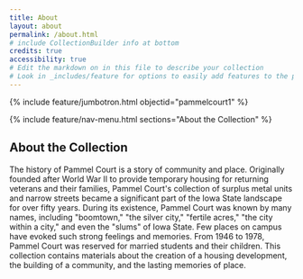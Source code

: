 ```yaml
---
title: About
layout: about
permalink: /about.html
# include CollectionBuilder info at bottom
credits: true
accessibility: true
# Edit the markdown on in this file to describe your collection
# Look in _includes/feature for options to easily add features to the page
---
```


{% include feature/jumbotron.html objectid="pammelcourt1" %} 

{% include feature/nav-menu.html sections="About the Collection" %}

## About the Collection

The history of Pammel Court is a story of community and place. Originally founded after World War II to provide temporary housing for returning veterans and their families, Pammel Court's collection of surplus metal units and narrow streets became a significant part of the Iowa State landscape for over fifty years. During its existence, Pammel Court was known by many names, including "boomtown," "the silver city," "fertile acres," "the city within a city," and even the "slums" of Iowa State. Few places on campus have evoked such strong feelings and memories. From 1946 to 1978, Pammel Court was reserved for married students and their children. This collection contains materials about the creation of a housing development, the building of a community, and the lasting memories of place.
